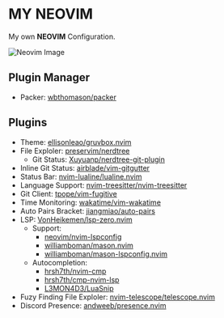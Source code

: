 # MY NEOVIM
My own **NEOVIM** Configuration.

![Neovim Image](https://drive.google.com/uc?id=1MrEePih5H4dk9DBe5IOwKS7vZaqTNe30)

## Plugin Manager
- Packer: [wbthomason/packer](https://github.com/wbthomason/packer.nvim)

## Plugins 
- Theme: [ellisonleao/gruvbox.nvim](https://github.com/ellisonleao/gruvbox.nvim)
- File Exploler: [preservim/nerdtree](https://github.com/preservim/nerdtree)
	- Git Status: [Xuyuanp/nerdtree-git-plugin](https://github.com/Xuyuanp/nerdtree-git-plugin)
- Inline Git Status: [airblade/vim-gitgutter](https://github.com/airblade/vim-gitgutter)
- Status Bar: [nvim-lualine/lualine.nvim](https://github.com/nvim-lualine/lualine.nvim)
- Language Support: [nvim-treesitter/nvim-treesitter](https://github.com/nvim-treesitter/nvim-treesitter)
- Git Client: [tpope/vim-fugitive](https://github.com/tpope/vim-fugitive)
- Time Monitoring: [wakatime/vim-wakatime](https://github.com/wakatime/vim-wakatime)
- Auto Pairs Bracket: [jiangmiao/auto-pairs](https://github.com/jiangmiao/auto-pairs)
- LSP: [VonHeikemen/lsp-zero.nvim](https://github.com/VonHeikemen/lsp-zero.nvim)
	 - Support: 
		- [neovim/nvim-lspconfig](https://github.com/neovim/nvim-lspconfig)
		- [williamboman/mason.nvim](https://github.com/williamboman/mason.nvim)
		- [williamboman/mason-lspconfig.nvim](https://github.com/williamboman/mason-lspconfig.nvim)
	- Autocompletion: 
		- [hrsh7th/nvim-cmp](https://github.com/hrsh7th/nvim-cmp)
		- [hrsh7th/cmp-nvim-lsp](https://github.com/hrsh7th/cmp-nvim-lsp)
		- [L3MON4D3/LuaSnip](https://github.com/L3MON4D3/LuaSnip)
- Fuzy Finding File Exploler: [nvim-telescope/telescope.nvim](https://github.com/nvim-telescope/telescope.nvim)
- Discord Presence: [andweeb/presence.nvim](https://github.com/andweeb/presence.nvim)

